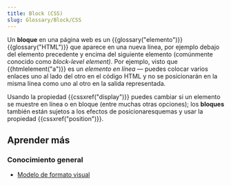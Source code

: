 ```yaml
---
title: Block (CSS)
slug: Glossary/Block/CSS
---
```


Un **bloque** en una página web es un {{glossary("elemento")}} {{glossary("HTML")}} que aparece en una nueva línea, por ejemplo debajo del elemento precedente y encima del siguiente elemento (comúnmente conocido como _block-level element)_. Por ejemplo, visto que {{htmlelement("a")}} es un _elemento en línea_ — puedes colocar varios enlaces uno al lado del otro en el código HTML y no se posicionarán en la misma línea como uno al otro en la salida representada.

Usando la propiedad {{cssxref("display")}} puedes cambiar si un elemento se muestre en línea o en bloque (entre muchas otras opciones); los **bloques** también están sujetos a los efectos de posicionaresquemas y usar la propiedad {{cssxref("position")}}.

## Aprender más

### Conocimiento general

- [Modelo de formato visual](/es/docs/Web/Guide/CSS/Visual_formatting_model)
